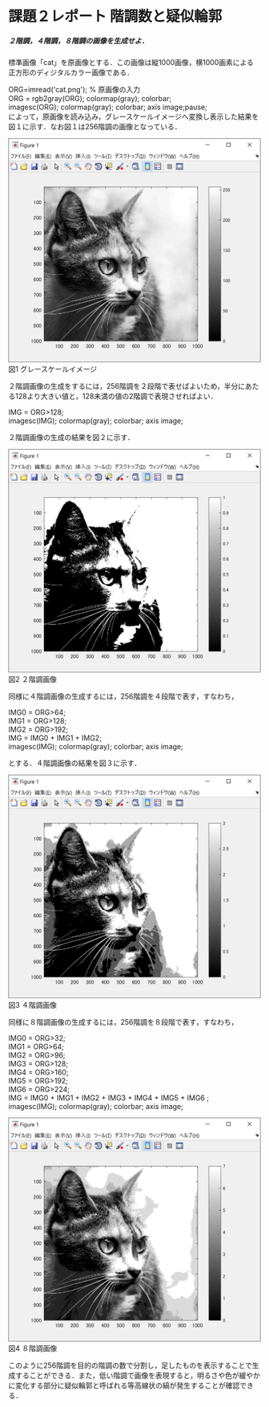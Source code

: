 # 課題２レポート 階調数と疑似輪郭
##### ２階調，４階調，８階調の画像を生成せよ．

標準画像「cat」を原画像とする．この画像は縦1000画像，横1000画素による正方形のディジタルカラー画像である．

ORG=imread('cat.png'); % 原画像の入力   
ORG = rgb2gray(ORG); colormap(gray); colorbar;   
imagesc(ORG); colormap(gray); colorbar;  axis image;pause;  
によって，原画像を読み込み，グレースケールイメージへ変換し表示した結果を図１に示す．なお図１は256階調の画像となっている．

![原画像](https://github.com/ReoOgawa/Image-processing-Report/blob/master/Image/Report-02/01.png?raw=true)  
図1 グレースケールイメージ

２階調画像の生成をするには，256階調を２段階で表せばよいため，半分にあたる128より大きい値と，128未満の値の2階調で表現させればよい．

IMG = ORG>128;  
imagesc(IMG); colormap(gray); colorbar;  axis image;

２階調画像の生成の結果を図２に示す．

![原画像](https://github.com/ReoOgawa/Image-processing-Report/blob/master/Image/Report-02/02.png?raw=true)  
図2 ２階調画像

同様に４階調画像の生成するには，256階調を４段階で表す，すなわち，

IMG0 = ORG>64;  
IMG1 = ORG>128;  
IMG2 = ORG>192;  
IMG = IMG0 + IMG1 + IMG2;  
imagesc(IMG); colormap(gray); colorbar;  axis image;

とする．４階調画像の結果を図３に示す．

![原画像](https://github.com/ReoOgawa/Image-processing-Report/blob/master/Image/Report-02/03.png?raw=true)   
図3 ４階調画像

同様に８階調画像の生成するには，256階調を８段階で表す，すなわち，

IMG0 = ORG>32;  
IMG1 = ORG>64;  
IMG2 = ORG>96;  
IMG3 = ORG>128;  
IMG4 = ORG>160;  
IMG5 = ORG>192;  
IMG6 = ORG>224;  
IMG = IMG0 + IMG1 + IMG2 + IMG3 + IMG4 + IMG5 + IMG6 ;  
imagesc(IMG); colormap(gray); colorbar;  axis image;

![原画像](https://github.com/ReoOgawa/Image-processing-Report/blob/master/Image/Report-02/04.png?raw=true)  図4 ８階調画像

このように256階調を目的の階調の数で分割し，足したものを表示することで生成することができる．また，低い階調で画像を表現すると，明るさや色が緩やかに変化する部分に疑似輪郭と呼ばれる等高線状の縞が発生することが確認できる．
